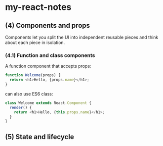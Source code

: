 # my-react-notes

## (4) Components and props
Components let you split the UI into independent reusable pieces and think about each 
piece in isolation. 

### (4.1) Function and class components 
A function component that accepts props: 

```javascript
function Welcome(props) {
  return <h1>Hello, {props.name}</h1>;
}
```
can also use ES6 class: 
```javascript
class Welcome extends React.Component {
  render() {
    return <h1>Hello, {this.props.name}</h1>;
  }
}
```

## (5) State and lifecycle



